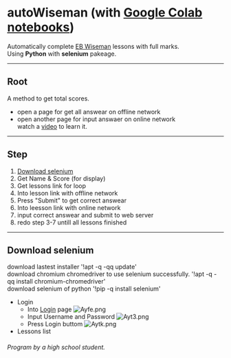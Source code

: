 # autoWiseman (with [Google Colab notebooks](https://colab.research.google.com/github/LDwise/autoWiseman/blob/main/autoWiseman.ipynb))
Automatically complete [EB Wiseman](https://wiseman.com.hk) lessons with full marks.\
Using **Python** with **selenium** pakeage.

---
## Root
A method to get total scores.
- open a page for get all answear on offline network
- open another page for input answaer on online network\
watch a [video](https://youtu.be/xcrjj_qhfiU) to learn it.
---
## Step
1. [Download selenium](#process-user)
2. Get Name & Score (for display)
3. Get lessons link for loop
4. Into lesson link with offline network
5. Press "Submit" to get correct answear
6. Into leesson link with online network
7. input correct answear and submit to web server
8. redo step 3-7 untill all lessons finished
---
## Download selenium
download lastest installer
'!apt -q -qq update'\
download chromium chromedriver to use selenium successfully.
'!apt -q -qq install chromium-chromedriver'\
download selenium of python
'!pip -q install selenium'

- Login
  - Into [Login](https://lms.wiseman.com.hk/lms/user/) page
  ![Ayfe.png](https://i.qpix.com/2020/12/14/Ayfe.png)
  - Input Username and Password
  ![Ayt3.png](https://i.qpix.com/2020/12/14/Ayt3.png)
  - Press Login buttom
  ![Aytk.png](https://i.qpix.com/2020/12/14/Aytk.png)
- Lessons list
###### Program by a high school student.
